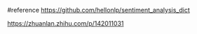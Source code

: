 #reference
https://github.com/hellonlp/sentiment_analysis_dict


https://zhuanlan.zhihu.com/p/142011031
